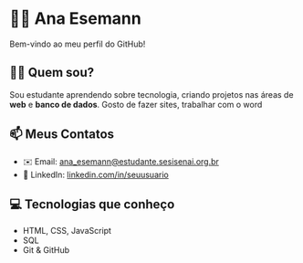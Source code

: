 # 👩‍💻 Ana Esemann

Bem-vindo ao meu perfil do GitHub! 

## 🙋‍♀️ Quem sou?
Sou estudante aprendendo sobre tecnologia, criando projetos nas áreas de **web** e **banco de dados**. 
Gosto de fazer sites, trabalhar com o word

## 📫 Meus Contatos
* ✉️ Email: ana_esemann@estudante.sesisenai.org.br 
* 💼 LinkedIn: [linkedin.com/in/seuusuario](https://linkedin.com/in/seuusuario)  


## 💻 Tecnologias que conheço
* HTML, CSS, JavaScript  
* SQL  
* Git & GitHub  

